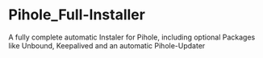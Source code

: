 # Pihole_Full-Installer
A fully complete automatic Instaler for Pihole, including optional Packages like Unbound, Keepalived and an automatic Pihole-Updater
